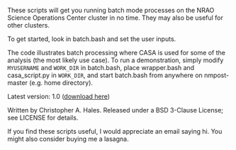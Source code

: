 These scripts will get you running batch mode processes on the NRAO Science Operations Center cluster in no time. They may also be useful for other clusters.

To get started, look in batch.bash and set the user inputs.

The code illustrates batch processing where CASA is used for some of the analysis (the most likely use case). To run a demonstration, simply modify ```MYUSERNAME``` and ```WORK_DIR``` in batch.bash, place wrapper.bash and casa_script.py in ```WORK_DIR```, and start batch.bash from anywhere on nmpost-master (e.g. home directory).

Latest version: 1.0 ([download here](https://github.com/chrishales/NRAO-SOC-cluster_batch-processing/releases/latest))

Written by Christopher A. Hales. Released under a BSD 3-Clause License; see LICENSE for details.

If you find these scripts useful, I would appreciate an email saying hi. You might also consider buying me a lasagna.
